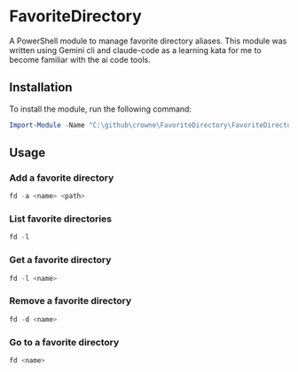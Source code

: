 # FavoriteDirectory

A PowerShell module to manage favorite directory aliases.
This module was written using Gemini cli and claude-code as a learning kata for me to become familiar with the ai code tools.

## Installation

To install the module, run the following command:

```powershell
Import-Module -Name "C:\github\crowne\FavoriteDirectory\FavoriteDirectory\FavoriteDirectory.psd1"
```

## Usage

### Add a favorite directory

```powershell
fd -a <name> <path>
```

### List favorite directories

```powershell
fd -l
```

### Get a favorite directory

```powershell
fd -l <name>
```

### Remove a favorite directory

```powershell
fd -d <name>
```

### Go to a favorite directory

```powershell
fd <name>
```